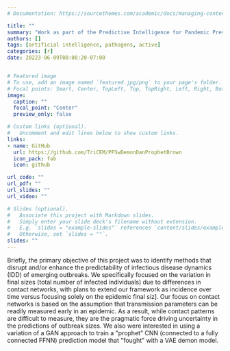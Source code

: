 ```yaml
---
# Documentation: https://sourcethemes.com/academic/docs/managing-content/

title: ""
summary: "Work as part of the Predictive Intelligence for Pandemic Prevention grant."
authors: []
tags: [artificial intelligence, pathogens, active]
categories: [r]
date: 20223-06-09T08:00:20-07:00


# Featured image
# To use, add an image named `featured.jpg/png` to your page's folder.
# Focal points: Smart, Center, TopLeft, Top, TopRight, Left, Right, BottomLeft, Bottom, BottomRight.
image:
  caption: ""
  focal_point: "Center"
  preview_only: false

# Custom links (optional).
#   Uncomment and edit lines below to show custom links.
links:
- name: GitHub
  url: https://github.com/TriCEM/PFSwDemonDanProphetBrown
  icon_pack: fab
  icon: github

url_code: ""
url_pdf: ""
url_slides: ""
url_video: ""

# Slides (optional).
#   Associate this project with Markdown slides.
#   Simply enter your slide deck's filename without extension.
#   E.g. `slides = "example-slides"` references `content/slides/example-slides.md`.
#   Otherwise, set `slides = ""`.
slides: ""
---
```


Briefly, the primary objective of this project was to identify methods that disrupt and/or enhance the predictability of infectious disease dynamics (IDD) of emerging outbreaks. We specifically focused on the variation in final sizes (total number of infected individuals) due to differences in contact networks, with plans to extend our framework as incidence over time versus focusing solely on the epidemic final siz]. Our focus on contact networks is based on the assumption that transmission parameters can be readily measured early in an epidemic. As a result, while contact patterns are difficult to measure, they are the pragmatic force driving uncertainty in the predictions of outbreak sizes. We also were interested in using a variation of a GAN approach to train a "prophet" CNN (connected to a fully connected FFNN) prediction model that "fought" with a VAE demon model.

